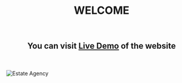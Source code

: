 <p align="center">
<h1 align="center"><strong>WELCOME</strong></h1><br>

<h2 align="center">You can visit <a align="center" href="https://baraa-201.github.io/DeliciousWebsite/" target="_blank">Live Demo</a> of the website</h2>
  
<br></br>
  <img alt="Estate Agency" src="https://firebasestorage.googleapis.com/v0/b/myportfoilo-1108f.appspot.com/o/Delicious.jpg?alt=media&token=5d2d70c3-69e3-4016-8aa7-9acc08c456c8">
</p>
